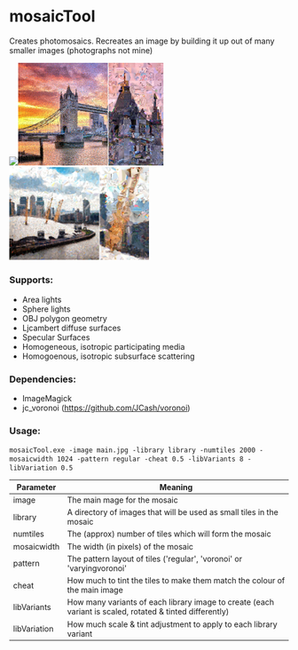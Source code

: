 # mosaicTool
Creates photomosaics. Recreates an image by building it up out of many smaller images (photographs not mine)

<img src="/images/mosaicA.png" width=48%/><img src="/images/mosaicC.png" width=52%/>
<img src="/images/mosaicB.png" width=50%/>

### Supports:
* Area lights
* Sphere lights
* OBJ polygon geometry
* Ljcambert diffuse surfaces
* Specular Surfaces
* Homogeneous, isotropic participating media
* Homogoenous, isotropic subsurface scattering

### Dependencies:
* ImageMagick
* jc_voronoi (https://github.com/JCash/voronoi)

### Usage:
```
mosaicTool.exe -image main.jpg -library library -numtiles 2000 -mosaicwidth 1024 -pattern regular -cheat 0.5 -libVariants 8 -libVariation 0.5
```

Parameter | Meaning
----------|----------
image | The main mage for the mosaic
library | A directory of images that will be used as small tiles in the mosaic
numtiles | The (approx) number of tiles which will form the mosaic
mosaicwidth | The width (in pixels) of the mosaic
pattern | The pattern layout of tiles ('regular', 'voronoi' or 'varyingvoronoi'
cheat | How much to tint the tiles to make them match the colour of the main image
libVariants | How many variants of each library image to create (each variant is scaled, rotated & tinted differently)
libVariation | How much scale & tint adjustment to apply to each library variant
